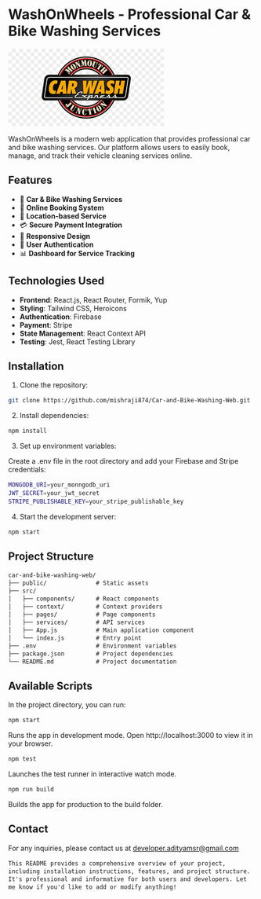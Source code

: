 # WashOnWheels - Professional Car & Bike Washing Services

![WashOnWheels Logo](/public/images/logo.png)

WashOnWheels is a modern web application that provides professional car and bike washing services. Our platform allows users to easily book, manage, and track their vehicle cleaning services online.

## Features

- 🚗 **Car & Bike Washing Services**
- 📅 **Online Booking System**
- 📍 **Location-based Service**
- 💳 **Secure Payment Integration**
- 📱 **Responsive Design**
- 🔐 **User Authentication**
- 📊 **Dashboard for Service Tracking**

## Technologies Used

- **Frontend**: React.js, React Router, Formik, Yup
- **Styling**: Tailwind CSS, Heroicons
- **Authentication**: Firebase
- **Payment**: Stripe
- **State Management**: React Context API
- **Testing**: Jest, React Testing Library

## Installation

1. Clone the repository:
```bash
git clone https://github.com/mishraji874/Car-and-Bike-Washing-Web.git
```

2. Install dependencies:
```bash
npm install
```

3. Set up environment variables:

Create a .env file in the root directory and add your Firebase and Stripe credentials:
```bash
MONGODB_URI=your_monngodb_uri
JWT_SECRET=your_jwt_secret
STRIPE_PUBLISHABLE_KEY=your_stripe_publishable_key
```

4. Start the development server:
```bash
npm start
```

## Project Structure

```plaintext
car-and-bike-washing-web/
├── public/              # Static assets
├── src/
│   ├── components/      # React components
│   ├── context/         # Context providers
│   ├── pages/           # Page components
│   ├── services/        # API services
│   ├── App.js           # Main application component
│   └── index.js         # Entry point
├── .env                 # Environment variables
├── package.json         # Project dependencies
└── README.md            # Project documentation
```

## Available Scripts
In the project directory, you can run:

```bash
npm start
```
Runs the app in development mode. Open http://localhost:3000 to view it in your browser.

```bash
npm test
```
Launches the test runner in interactive watch mode.

```bash
npm run build
```
Builds the app for production to the build folder.

## Contact

For any inquiries, please contact us at developer.adityamsr@gmail.com

```plaintext
This README provides a comprehensive overview of your project, including installation instructions, features, and project structure. It's professional and informative for both users and developers. Let me know if you'd like to add or modify anything!
```